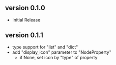 
## version 0.1.0
- Initial Release

## version 0.1.1
- type support for "list" and "dict"
- add "display_icon" parameter to "NodeProperty"
  - if None, set icon by "type" of property
